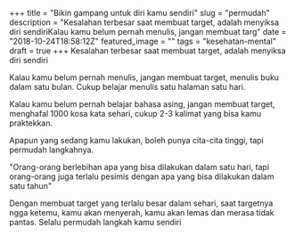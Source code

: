 +++
title = "Bikin gampang untuk diri kamu sendiri"
slug = "permudah"
description = "Kesalahan terbesar saat membuat target, adalah menyiksa diri sendiriKalau kamu belum pernah menulis, jangan membuat targ"
date = "2018-10-24T18:58:12Z"
featured_image = ""
tags = "kesehatan-mental"
draft = true
+++ 
Kesalahan terbesar saat membuat target, adalah menyiksa diri sendiri

Kalau kamu belum pernah menulis, jangan membuat target, menulis buku dalam satu bulan. Cukup belajar menulis satu halaman satu hari.

Kalau kamu belum pernah belajar bahasa asing, jangan membuat target, menghafal 1000 kosa kata sehari, cukup 2-3 kalimat yang bisa kamu praktekkan.

Apapun yang sedang kamu lakukan, boleh punya cita-cita tinggi, tapi permudah langkahnya.

"Orang-orang berlebihan apa yang bisa dilakukan dalam satu hari, tapi orang-orang juga terlalu pesimis dengan apa yang bisa dilakukan dalam satu tahun"

Dengan membuat target yang terlalu besar dalam sehari, saat targetnya ngga ketemu, kamu akan menyerah, kamu akan lemas dan merasa tidak pantas. Selalu permudah langkah kamu sendiri